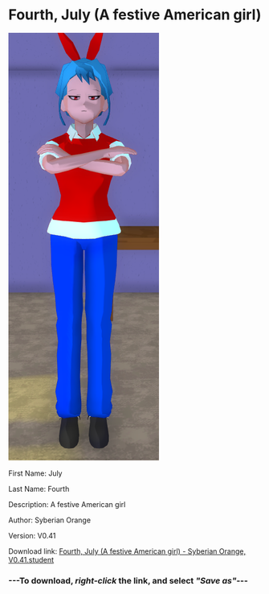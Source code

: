 # Fourth, July (A festive American girl)

<img src = "https://raw.githubusercontent.com/Arbiter1223/Daigaku-Gurashi-Custom-Students/master/Students/Files/Fourth%2C%20July%20(A%20festive%20American%20girl).png">

First Name: July

Last Name: Fourth

Description: A festive American girl

Author: Syberian Orange

Version: V0.41

Download link: <a href="https://raw.githubusercontent.com/Arbiter1223/Daigaku-Gurashi-Custom-Students/master/Students/Files/Fourth%2C%20July%20(A%20festive%20American%20girl)%20-%20Syberian%20Orange%2C%20V0.41.student">Fourth, July (A festive American girl) - Syberian Orange, V0.41.student</a>

### ---**To download, _right-click_ the link, and select _"Save as"_**---
